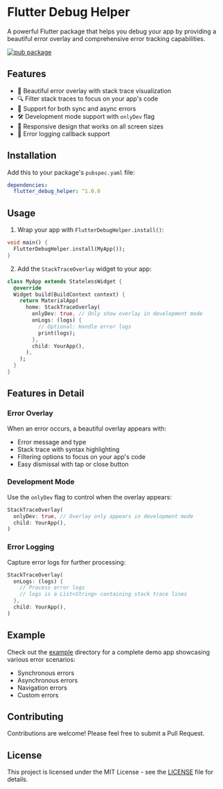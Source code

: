 <!--
This README describes the package. If you publish this package to pub.dev,
this README's contents appear on the landing page for your package.

For information about how to write a good package README, see the guide for
[writing package pages](https://dart.dev/tools/pub/writing-package-pages).

For general information about developing packages, see the Dart guide for
[creating packages](https://dart.dev/guides/libraries/create-packages)
and the Flutter guide for
[developing packages and plugins](https://flutter.dev/to/develop-packages).
-->

# Flutter Debug Helper

A powerful Flutter package that helps you debug your app by providing a beautiful error overlay and comprehensive error tracking capabilities.

[![pub package](https://img.shields.io/pub/v/flutter_debug_helper.svg)](https://pub.dev/packages/flutter_debug_helper)

## Features

- 🎯 Beautiful error overlay with stack trace visualization
- 🔍 Filter stack traces to focus on your app's code
- 🚀 Support for both sync and async errors
- 🛠️ Development mode support with `onlyDev` flag
- 📱 Responsive design that works on all screen sizes
- 📝 Error logging callback support

## Installation

Add this to your package's `pubspec.yaml` file:

```yaml
dependencies:
  flutter_debug_helper: ^1.0.0
```

## Usage

1. Wrap your app with `FlutterDebugHelper.install()`:

```dart
void main() {
  FlutterDebugHelper.install(MyApp());
}
```

2. Add the `StackTraceOverlay` widget to your app:

```dart
class MyApp extends StatelessWidget {
  @override
  Widget build(BuildContext context) {
    return MaterialApp(
      home: StackTraceOverlay(
        onlyDev: true, // Only show overlay in development mode
        onLogs: (logs) {
          // Optional: Handle error logs
          print(logs);
        },
        child: YourApp(),
      ),
    );
  }
}
```

## Features in Detail

### Error Overlay

When an error occurs, a beautiful overlay appears with:

- Error message and type
- Stack trace with syntax highlighting
- Filtering options to focus on your app's code
- Easy dismissal with tap or close button

### Development Mode

Use the `onlyDev` flag to control when the overlay appears:

```dart
StackTraceOverlay(
  onlyDev: true, // Overlay only appears in development mode
  child: YourApp(),
)
```

### Error Logging

Capture error logs for further processing:

```dart
StackTraceOverlay(
  onLogs: (logs) {
    // Process error logs
    // logs is a List<String> containing stack trace lines
  },
  child: YourApp(),
)
```

## Example

Check out the [example](example) directory for a complete demo app showcasing various error scenarios:

- Synchronous errors
- Asynchronous errors
- Navigation errors
- Custom errors

## Contributing

Contributions are welcome! Please feel free to submit a Pull Request.

## License

This project is licensed under the MIT License - see the [LICENSE](LICENSE) file for details.
